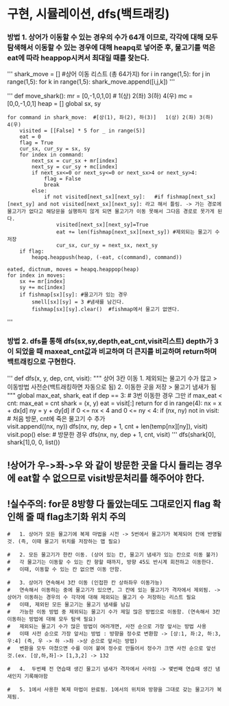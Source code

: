 # 구현, 시뮬레이션, dfs(백트래킹)
### 방법 1. 상어가 이동할 수 있는 경우의 수가 64개 이므로, 각각에 대해 모두 탐색해서 이동할 수 있는 경우에 대해 heapq로 넣어준 후, 물고기를 먹은 eat에 따라 heappop시켜서 최대일 때를 찾는다.


'''
shark_move = []  #상어 이동 리스트 (총 64가지)
for i in range(1,5):
    for j in range(1,5):
        for k in range(1,5):
            shark_move.append([i,j,k])
'''

'''
def move_shark():
    mr = [0,-1,0,1,0] # 1(상) 2(좌) 3(하) 4(우)
    mc = [0,0,-1,0,1]
    heap = []
    global sx, sy

    for command in shark_move:  #[상(1), 좌(2), 하(3)]   1(상) 2(좌) 3(하) 4(우)
        visited = [[False] * 5 for _ in range(5)]
        eat = 0
        flag = True
        cur_sx, cur_sy = sx, sy
        for index in command:
            next_sx = cur_sx + mr[index]
            next_sy = cur_sy + mc[index]
            if next_sx<=0 or next_sy<=0 or next_sx>4 or next_sy>4:
                flag = False
                break
            else:
                if not visited[next_sx][next_sy]:   #if fishmap[next_sx][next_sy] and not visited[next_sx][next_sy]: 라고 해서 틀림. -> 가는 경로에 물고기가 없다고 해당문을 실행하지 않게 되면 물고기가 이동 못해서 그다음 경로로 못가게 된다.
                    visited[next_sx][next_sy]=True
                    eat += len(fishmap[next_sx][next_sy]) #제외되는 물고기 수 저장
                    cur_sx, cur_sy = next_sx, next_sy
        if flag:
            heapq.heappush(heap, (-eat, c(command), command))

    eated, dictnum, moves = heapq.heappop(heap)
    for index in moves:
        sx += mr[index]
        sy += mc[index]
        if fishmap[sx][sy]: #물고기가 있는 경우
            smell[sx][sy] = 3 #냄새를 남긴다.
            fishmap[sx][sy].clear()  #fishmap에서 물고기 없앤다. 
'''


### 방법 2. dfs를 통해 dfs(sx,sy,depth,eat_cnt,visit리스트) depth가 3이 되었을 때 maxeat_cnt값과 비교하며 더 큰지를 비교하며 return하며 백트래킹으로 구현한다.

'''
def dfs(x, y, dep, cnt, visit):
    """
    상어 3칸 이동
    1. 제외되는 물고기 수가 많고 > 이동방법 사전순(백트래킹하면 자동으로 됨) 
    2. 이동한 곳을 저장 > 물고기 냄새가 됨  
    """
    global max_eat, shark, eat
    if dep == 3:   # 3번 이동한 경우 그만 
        if max_eat < cnt:
            max_eat = cnt
            shark = (x, y)
            eat = visit[:]
        return
    for d in range(4):
        nx = x + dx[d]
        ny = y + dy[d]
        if 0 <= nx < 4 and 0 <= ny < 4:
            if (nx, ny) not in visit:  # 처음 방문, cnt에 죽은 물고기 수 추가  
                visit.append((nx, ny))
                dfs(nx, ny, dep + 1, cnt + len(temp[nx][ny]), visit)
                visit.pop()
            else:  # 방문한 경우
                dfs(nx, ny, dep + 1, cnt, visit)
'''
dfs(shark[0], shark[1],0, 0, list())   



## !상어가 우->좌->우 와 같이 방문한 곳을 다시 들리는 경우에 eat할 수 없으므로 visit방문처리를 해주어야 한다. 
## !실수주의: for문 8방향 다 돌았는데도 그대로인지 flag 확인해 줄 때 flag초기화 위치 주의


    #   1. 상어가 모든 물고기에 복제 마법을 시전 -> 5번에서 물고기가 복제되어 칸에 반영될 것. (즉, 이때 물고기 위치를 저장하는 맵 필요)

    #   2. 모든 물고기가 한칸 이동. (상어 있는 칸, 물고기 냄새가 있는 칸으로 이동 불가)
    #   각 물고기는 이동할 수 있는 칸 향할 때까지, 방향 45도 반시계 회전하고 이동한다.
    #   이때, 이동할 수 있는 칸 없으면 이동 안함.

    #   3. 상어가 연속해서 3칸 이동 (인접한 칸 상하좌우 이동가능)
    #   연속해서 이동하는 중에 물고기가 있으면, 그 칸에 있는 물고기가 격자에서 제외됨. -> 상어가 이동하는 경우의 수 각각에 대해 제외되는 물고기 수 저장하는 리스트 필요
    #   이때, 제외된 모든 물고기는 물고기 냄새를 남김
    #   가능한 이동 방법 중 제외되는 물고기 수가 제일 많은 방법으로 이동함. (연속해서 3칸 이동하는 방법에 대해 모두 탐색 필요)
    #   제외되는 물고기 수가 많은 방법이 여러개면, 사전 순으로 가장 앞서는 방법 사용
    #   이때 사전 순으로 가장 앞서는 방법 : 방향을 정수로 변환함 -> [상:1, 좌:2, 하:3, 우:4] (즉, 우 -> 하 ->좌 ->상 순으로 앞서는 방법)
    #   변환을 모두 마쳤으면 수를 이어 붙여 정수로 만들어서 정수가 크면 사전 순으로 앞선 것.(ex. [상,하,좌]-> [1,3,2] -> 132

    #   4.  두번째 전 연습때 생긴 물고기 냄새가 격자에서 사라짐 -> 몇번째 연습때 생긴 냄새인지 기록해야함
    
    #   5. 1에서 사용한 복제 마법이 완료됨. 1에서의 위치와 방향을 그대로 갖는 물고기가 복제됨.
